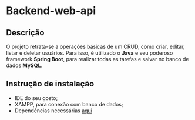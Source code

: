 # Backend-web-api

## Descrição
O projeto retrata-se a operações básicas de um CRUD, como criar, editar, listar e deletar usuários. Para isso, é utilizado o **Java** e seu poderoso framework **Spring Boot**, para realizar todas as tarefas e salvar no banco de dados **MySQL**.

## Instrução de instalação
* IDE do seu gosto;
* XAMPP, para conexão com banco de dados;
* Dependências necessárias <a href='https://start.spring.io/' target='_blank'>aqui</a>

